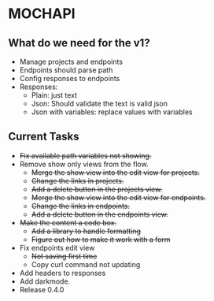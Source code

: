 # MOCHAPI

## What do we need for the v1?

- Manage projects and endpoints
- Endpoints should parse path
- Config responses to endpoints
- Responses:
  - Plain: just text
  - Json: Should validate the text is valid json
  - Json with variables: replace values with variables


## Current Tasks
  
- ~~Fix available path variables not showing.~~
- Remove show only views from the flow.
  - ~~Merge the show view into the edit view for projects.~~
  - ~~Change the links in projects.~~
  - ~~Add a delete button in the projects view.~~
  - ~~Merge the show view into the edit view for endpoints.~~
  - ~~Change the links in endpoints.~~
  - ~~Add a delete button in the endpoints view.~~
- ~~Make the content a code box.~~
  - ~~Add a library to handle formatting~~
  - ~~Figure out how to make it work with a form~~
- Fix endpoints edit view
  - ~~Not saving first time~~
  - Copy curl command not updating
- Add headers to responses
- Add darkmode.
- Release 0.4.0